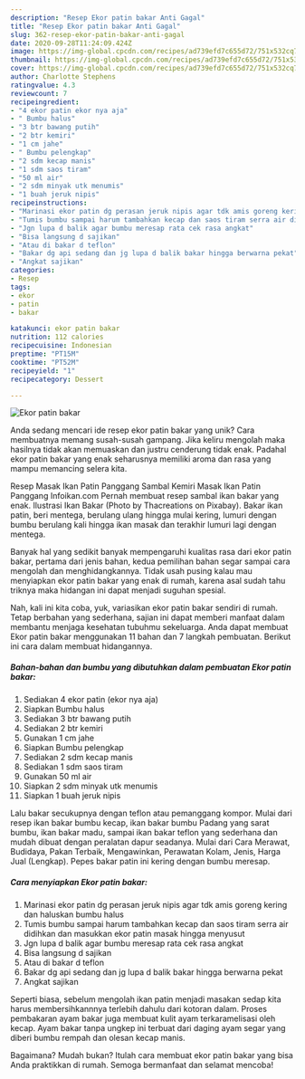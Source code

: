 ```yaml
---
description: "Resep Ekor patin bakar Anti Gagal"
title: "Resep Ekor patin bakar Anti Gagal"
slug: 362-resep-ekor-patin-bakar-anti-gagal
date: 2020-09-28T11:24:09.424Z
image: https://img-global.cpcdn.com/recipes/ad739efd7c655d72/751x532cq70/ekor-patin-bakar-foto-resep-utama.jpg
thumbnail: https://img-global.cpcdn.com/recipes/ad739efd7c655d72/751x532cq70/ekor-patin-bakar-foto-resep-utama.jpg
cover: https://img-global.cpcdn.com/recipes/ad739efd7c655d72/751x532cq70/ekor-patin-bakar-foto-resep-utama.jpg
author: Charlotte Stephens
ratingvalue: 4.3
reviewcount: 7
recipeingredient:
- "4 ekor patin ekor nya aja"
- " Bumbu halus"
- "3 btr bawang putih"
- "2 btr kemiri"
- "1 cm jahe"
- " Bumbu pelengkap"
- "2 sdm kecap manis"
- "1 sdm saos tiram"
- "50 ml air"
- "2 sdm minyak utk menumis"
- "1 buah jeruk nipis"
recipeinstructions:
- "Marinasi ekor patin dg perasan jeruk nipis agar tdk amis goreng kering dan haluskan bumbu halus"
- "Tumis bumbu sampai harum tambahkan kecap dan saos tiram serra air didihkan dan masukkan ekor patin masak hingga menyusut"
- "Jgn lupa d balik agar bumbu meresap rata cek rasa angkat"
- "Bisa langsung d sajikan"
- "Atau di bakar d teflon"
- "Bakar dg api sedang dan jg lupa d balik bakar hingga berwarna pekat"
- "Angkat sajikan"
categories:
- Resep
tags:
- ekor
- patin
- bakar

katakunci: ekor patin bakar 
nutrition: 112 calories
recipecuisine: Indonesian
preptime: "PT15M"
cooktime: "PT52M"
recipeyield: "1"
recipecategory: Dessert

---
```



![Ekor patin bakar](https://img-global.cpcdn.com/recipes/ad739efd7c655d72/751x532cq70/ekor-patin-bakar-foto-resep-utama.jpg)

Anda sedang mencari ide resep ekor patin bakar yang unik? Cara membuatnya memang susah-susah gampang. Jika keliru mengolah maka hasilnya tidak akan memuaskan dan justru cenderung tidak enak. Padahal ekor patin bakar yang enak seharusnya memiliki aroma dan rasa yang mampu memancing selera kita.

Resep Masak Ikan Patin Panggang Sambal Kemiri Masak Ikan Patin Panggang Infoikan.com Pernah membuat resep sambal ikan bakar yang enak. Ilustrasi Ikan Bakar (Photo by Thacreations on Pixabay). Bakar ikan patin, beri mentega, berulang ulang hingga mulai kering, lumuri dengan bumbu berulang kali hingga ikan masak dan terakhir lumuri lagi dengan mentega.

Banyak hal yang sedikit banyak mempengaruhi kualitas rasa dari ekor patin bakar, pertama dari jenis bahan, kedua pemilihan bahan segar sampai cara mengolah dan menghidangkannya. Tidak usah pusing kalau mau menyiapkan ekor patin bakar yang enak di rumah, karena asal sudah tahu triknya maka hidangan ini dapat menjadi suguhan spesial.


Nah, kali ini kita coba, yuk, variasikan ekor patin bakar sendiri di rumah. Tetap berbahan yang sederhana, sajian ini dapat memberi manfaat dalam membantu menjaga kesehatan tubuhmu sekeluarga. Anda dapat membuat Ekor patin bakar menggunakan 11 bahan dan 7 langkah pembuatan. Berikut ini cara dalam membuat hidangannya.

<!--inarticleads1-->

##### Bahan-bahan dan bumbu yang dibutuhkan dalam pembuatan Ekor patin bakar:

1. Sediakan 4 ekor patin (ekor nya aja)
1. Siapkan  Bumbu halus
1. Sediakan 3 btr bawang putih
1. Sediakan 2 btr kemiri
1. Gunakan 1 cm jahe
1. Siapkan  Bumbu pelengkap
1. Sediakan 2 sdm kecap manis
1. Sediakan 1 sdm saos tiram
1. Gunakan 50 ml air
1. Siapkan 2 sdm minyak utk menumis
1. Siapkan 1 buah jeruk nipis


Lalu bakar secukupnya dengan teflon atau pemanggang kompor. Mulai dari resep ikan bakar bumbu kecap, ikan bakar bumbu Padang yang sarat bumbu, ikan bakar madu, sampai ikan bakar teflon yang sederhana dan mudah dibuat dengan peralatan dapur seadanya. Mulai dari Cara Merawat, Budidaya, Pakan Terbaik, Mengawinkan, Perawatan Kolam, Jenis, Harga Jual (Lengkap). Pepes bakar patin ini kering dengan bumbu meresap. 

<!--inarticleads2-->

##### Cara menyiapkan Ekor patin bakar:

1. Marinasi ekor patin dg perasan jeruk nipis agar tdk amis goreng kering dan haluskan bumbu halus
1. Tumis bumbu sampai harum tambahkan kecap dan saos tiram serra air didihkan dan masukkan ekor patin masak hingga menyusut
1. Jgn lupa d balik agar bumbu meresap rata cek rasa angkat
1. Bisa langsung d sajikan
1. Atau di bakar d teflon
1. Bakar dg api sedang dan jg lupa d balik bakar hingga berwarna pekat
1. Angkat sajikan


Seperti biasa, sebelum mengolah ikan patin menjadi masakan sedap kita harus membersihkannnya terlebih dahulu dari kotoran dalam. Proses pembakaran ayam bakar juga membuat kulit ayam terkaramelisasi oleh kecap. Ayam bakar tanpa ungkep ini terbuat dari daging ayam segar yang diberi bumbu rempah dan olesan kecap manis. 

Bagaimana? Mudah bukan? Itulah cara membuat ekor patin bakar yang bisa Anda praktikkan di rumah. Semoga bermanfaat dan selamat mencoba!
